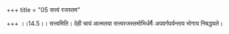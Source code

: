 +++
title = "05 सत्त्वं रजस्तम"

+++
।।14.5।। सत्त्वमिति। देही चायं आत्मतया सत्त्वरजस्तमोभिर्धर्मैः अपवर्गपर्यन्ताय भोगाय निबद्ध्यते।
